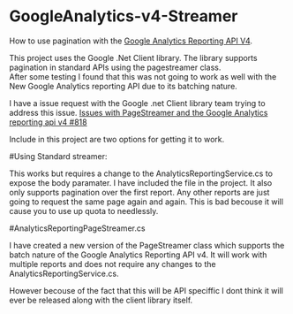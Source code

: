 # GoogleAnalytics-v4-Streamer

How to use pagination with the [Google Analytics Reporting API V4](https://developers.google.com/analytics/devguides/reporting/core/v4/).

This project uses the Google .Net Client library.   The library supports pagination in standard APIs using the pagestreamer class.   
After some testing I found that this was not going to work as well with the New Google Analytics reporting API due to its batching nature. 

I have a issue request with the Google .net Client library team trying to address this issue.  [Issues with PageStreamer and the Google Analytics reporting api v4 #818](https://github.com/google/google-api-dotnet-client/issues/818)

Include in this project are two options for getting it to work.

#Using Standard streamer:

This works but requires a change to the AnalyticsReportingService.cs to expose the body paramater.  I have included the file in the project.  It also only supports pagination over the first report.  Any other reports are just going to request the same page again and again.  This is bad becouse it will cause you to use up quota to needlessly.

#AnalyticsReportingPageStreamer.cs

I have created a new version of the PageStreamer class which supports the batch nature of the Google Analytics Reporting API v4.   It will work with multiple reports and does not require any changes to the  AnalyticsReportingService.cs.

However becouse of the fact that this will be API speciffic I dont think it will ever be released along with the client library itself.
